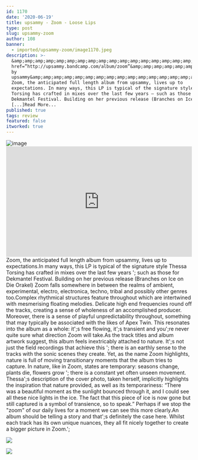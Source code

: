 ```yaml
---
id: 1170
date: '2020-06-19'
title: upsammy - Zoom - Loose Lips
type: post
slug: upsammy-zoom
author: 108
banner:
  - imported/upsammy-zoom/image1170.jpeg
description: >-
  &amp;amp;amp;amp;amp;amp;amp;amp;amp;amp;amp;amp;amp;amp;amp;amp;amp;amp;amp;lt;a
  href=”http://upsammy.bandcamp.com/album/zoom”&amp;amp;amp;amp;amp;amp;amp;amp;amp;amp;amp;amp;amp;amp;amp;amp;amp;amp;amp;gt;Zoom
  by
  upsammy&amp;amp;amp;amp;amp;amp;amp;amp;amp;amp;amp;amp;amp;amp;amp;amp;amp;amp;amp;lt;/a&amp;amp;amp;amp;amp;amp;amp;amp;amp;amp;amp;amp;amp;amp;amp;amp;amp;amp;amp;gt;
  Zoom, the anticipated full length album from upsammy, lives up to
  expectations. In many ways, this LP is typical of the signature style Thessa
  Torsing has crafted in mixes over the last few years – such as those for
  Dekmantel Festival. Building on her previous release (Branches on Ice on Die
  [...]Read More...
published: true
tags: review
featured: false
itworked: true
---
```

![image](../imported/upsammy-zoom/image1170.jpeg)<iframe width='100%' height='300' scrolling='no' frameborder='no' allow='autoplay' src='https://bandcamp.com/EmbeddedPlayer/album=4122746777/size=large/bgcol=ffffff/linkcol=0687f5/tracklist=false/artwork=small/transparent=true/'></iframe>Zoom, the anticipated full length album from upsammy, lives up to expectations.In many ways, this LP is typical of the signature style Thessa Torsing has crafted in mixes over the last few years '; such as those for Dekmantel Festival. Building on her previous release (Branches on Ice on Die Orakel) Zoom falls somewhere in between the realms of ambient, experimental, electro, electronica, techno, tribal and possibly other genres too.Complex rhythmical structures feature throughout which are intertwined with mesmerising floating melodies. Delicate high end frequencies round off the tracks, creating a sense of wholeness of an accomplished producer. Moreover, there is a sense of playful unpredictability throughout, something that may typically be associated with the likes of Apex Twin. This resonates into the album as a whole: it';s free flowing, it';s transient and you';re never quite sure what direction Zoom will take.As the track titles and album artwork suggest, this album feels inextricably attached to nature. It';s not just the field recordings that achieve this '; there is an earthly sense to the tracks with the sonic scenes they create. Yet, as the name Zoom highlights, nature is full of moving transitionary moments that the album tries to capture. In nature, like in Zoom, states are temporary: seasons change, plants die, flowers grow '; there is a constant yet often unseen movement. Thessa';s description of the cover photo, taken herself, implicitly highlights the inspiration that nature provided, as well as its temporariness: “There was a beautiful moment as the sunlight bounced through it, and I could see all these nice lights in the ice. The fact that this piece of ice is now gone but still captured is a symbol of transience, so to speak.” Perhaps if we stop the "zoom" of our daily lives for a moment we can see this more clearly.An album should be telling a story and that';s definitely the case here. Whilst each track has its own unique nuances, they all fit nicely together to create a bigger picture in Zoom.';

![](/wp-content/uploads/live/img/wysiwyg/5eec84c9d34ea.jpg)

![](/wp-content/uploads/live/img/wysiwyg/5eec85578fd4f.jpg)